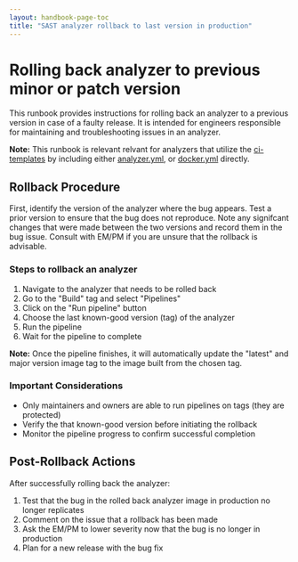 ```yaml
---
layout: handbook-page-toc
title: "SAST analyzer rollback to last version in production"
---
```



# Rolling back analyzer to previous minor or patch version

This runbook provides instructions for rolling back an analyzer to a previous version in case of a faulty release. It is intended for engineers responsible for maintaining and troubleshooting issues in an analyzer.

**Note:** This runbook is relevant relvant for analyzers that utilize the [ci-templates](https://gitlab.com/gitlab-org/security-products/ci-templates) by including either [analyzer.yml](https://gitlab.com/gitlab-org/security-products/ci-templates/-/blob/master/includes-dev/analyzer.yml?ref_type=heads), or [docker.yml](https://gitlab.com/gitlab-org/security-products/ci-templates/-/blob/master/includes-dev/docker.yml?ref_type=heads) directly.


## Rollback Procedure

First, identify the version of the analyzer where the bug appears. Test a prior version to ensure that the bug does not reproduce. Note any signifcant changes that were made between the two versions and record them in the bug issue. Consult with EM/PM if you are unsure that the rollback is advisable.

### Steps to rollback an analyzer

1. Navigate to the analyzer that needs to be rolled back
2. Go to the "Build" tag and select "Pipelines"
3. Click on the "Run pipeline" button
4. Choose the last known-good version (tag) of the analyzer
5. Run the pipeline
6. Wait for the pipeline to complete

**Note:** Once the pipeline finishes, it will automatically update the "latest" and major version image tag to the image built from the chosen tag.

### Important Considerations

- Only maintainers and owners are able to run pipelines on tags (they are protected)
- Verify the that known-good version before initiating the rollback
- Monitor the pipeline progress to confirm successful completion

## Post-Rollback Actions

After successfully rolling back the analyzer:

1. Test that the bug in the rolled back analyzer image in production no longer replicates
2. Comment on the issue that a rollback has been made
3. Ask the EM/PM to lower severity now that the bug is no longer in production
3. Plan for a new release with the bug fix